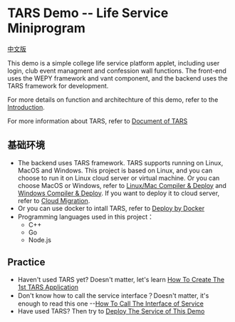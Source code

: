 # TARS Demo -- Life Service Miniprogram

[中文版](README.md)

This demo is a simple college life service platform applet, including user login, club event managment and confession wall functions. The front-end uses the WEPY framework and vant component, and the backend uses the TARS framework for development.

For more details on function and architechture of this demo, refer to the [Introduction](/docs/Introduction.md).

For more information about TARS, refer to [Document of TARS](https://tarscloud.github.io/TarsDocs_en/SUMMARY.html#intro)

## 基础环境

* The backend uses TARS framework. TARS supports running on Linux, MacOS and Windows. This project is based on Linux, and you can choose to run it on Linux cloud server or virtual machine. Or you can choose MacOS or Windows, refer to [Linux/Mac Compiler & Deploy](https://tarscloud.github.io/TarsDocs_en/installation/source.html) and [Windows Compiler & Deploy](https://tarscloud.github.io/TarsDocs_en/installation/source-windows.html). If you want to deploy it to cloud server, refer to [Cloud Migration](/docs/CloudMigration.md).
* Or you can use docker to intall TARS, refer to [Deploy by Docker](https://tarscloud.github.io/TarsDocs_en/installation/docker.html)
* Programming languages used in this project：
    * C++
    * Go
    * Node.js

## Practice

- Haven't used TARS yet? Doesn't matter, let's learn [How To Create The 1st TARS Application](/docs/QuickStart.md)
- Don't know how to call the service interface？Doesn't matter, it's enough to read this one --[How To Call The Interface of Service](/docs/HowToUseRPC.md)
- Have used TARS? Then try to [Deploy The Service of This Demo](/docs/DeployDemo.md)
